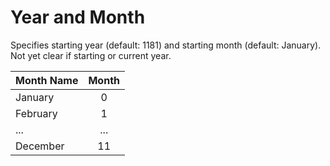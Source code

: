 # Year and Month
Specifies starting year (default: 1181) and starting month (default: January). Not yet clear if starting or current year.

| Month Name    | Month |
| :------------ | :---: |
| January       | 0     |
| February      | 1     |
| ...           | ...   |
| December      | 11    |